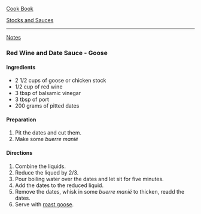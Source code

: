 [Cook Book](https://github.com/vmsmith/CookBook/blob/master/README.md)  

[Stocks and Sauces](https://github.com/vmsmith/CookBook/blob/master/sauces.md)  

-----  

[Notes](https://github.com/vmsmith/CookBook/blob/master/notes.md)  

### Red Wine and Date Sauce - Goose  

#### Ingredients  
* 2 1/2 cups of goose or chicken stock  
* 1/2 cup of red wine  
* 3 tbsp of balsamic vinegar  
* 3 tbsp of port  
* 200 grams of pitted dates  

#### Preparation   

1. Pit the dates and cut them.  
2. Make some *buerre manié*  

#### Directions  

1. Combine the liquids.  
2. Reduce the liqued by 2/3.    
3. Pour boiling water over the dates and let sit for five minutes.  
4. Add the dates to the reduced liquid.  
5. Remove the dates, whisk in some *buerre manié* to thicken, readd the dates.  
6. Serve with [roast goose]().  


